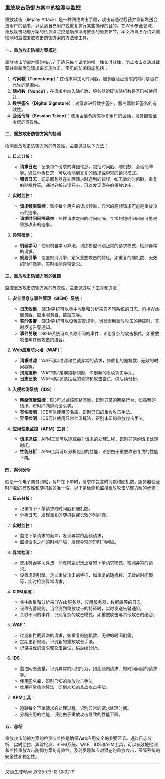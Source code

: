 ### 重放攻击防御方案中的检测与监控

重放攻击（Replay Attack）是一种网络攻击手段，攻击者通过截获并重新发送合法用户的请求，以达到冒充用户或重复执行某些操作的目的。在Web安全领域，重放攻击防御方案的检测与监控是确保系统安全的重要环节。本文将详细介绍如何检测和监控重放攻击防御方案的方法和工具。

#### 一、重放攻击防御方案概述

重放攻击防御方案的核心在于确保每个请求的唯一性和时效性，防止攻击者通过截获并重新发送请求来实施攻击。常见的防御措施包括：

1. **时间戳（Timestamp）**：在请求中加入时间戳，服务器验证请求的时间是否在允许的范围内。
2. **随机数（Nonce）**：在请求中加入随机数，服务器验证该随机数是否已被使用过。
3. **数字签名（Digital Signature）**：对请求进行数字签名，服务器验证签名的有效性。
4. **会话令牌（Session Token）**：使用会话令牌来标识用户的会话，服务器验证令牌的有效性。

#### 二、重放攻击防御方案的检测

检测重放攻击防御方案的有效性，主要通过以下方法：

1. **日志分析**：
   - **请求日志**：记录每个请求的详细信息，包括时间戳、随机数、会话令牌等。通过分析日志，可以检测到重复的请求或异常的请求模式。
   - **错误日志**：记录服务器在处理请求时遇到的错误，如无效的时间戳、重复的随机数等。通过分析错误日志，可以发现潜在的重放攻击。

2. **实时监控**：
   - **请求频率监控**：监控每个用户的请求频率，异常的高频请求可能是重放攻击的迹象。
   - **请求时间间隔监控**：监控请求之间的时间间隔，异常的短时间间隔可能是重放攻击的迹象。

3. **异常检测**：
   - **机器学习**：使用机器学习算法，训练模型识别正常的请求模式，检测异常的请求。
   - **规则引擎**：设置规则引擎，定义重放攻击的特征，如重复的随机数、无效的时间戳等，实时检测异常请求。

#### 三、重放攻击防御方案的监控

监控重放攻击防御方案的有效性，主要通过以下工具和方法：

1. **安全信息与事件管理（SIEM）系统**：
   - **日志收集**：SIEM系统可以集中收集和分析来自不同系统的日志，包括Web服务器、应用服务器、数据库等。
   - **实时告警**：SIEM系统可以设置告警规则，当检测到重放攻击的特征时，实时发送告警通知。
   - **事件关联**：SIEM系统可以关联不同的事件，识别复杂的攻击模式，如重放攻击与其他攻击的结合。

2. **Web应用防火墙（WAF）**：
   - **请求过滤**：WAF可以过滤和拦截异常的请求，如重复的随机数、无效的时间戳等。
   - **规则更新**：WAF可以定期更新规则，识别新的重放攻击手法。
   - **日志记录**：WAF可以记录拦截的请求和攻击尝试，供后续分析。

3. **入侵检测系统（IDS）**：
   - **网络流量监控**：IDS可以监控网络流量，识别异常的网络行为，如高频的请求、短时间间隔的请求等。
   - **签名检测**：IDS可以使用签名库，识别已知的重放攻击手法。
   - **异常检测**：IDS可以使用异常检测算法，识别未知的重放攻击手法。

4. **应用性能监控（APM）工具**：
   - **请求追踪**：APM工具可以追踪每个请求的处理过程，识别异常的请求处理时间。
   - **性能分析**：APM工具可以分析应用的性能，识别由于重放攻击导致的性能下降。

#### 四、案例分析

假设一个电子商务网站，用户在下单时，请求中包含时间戳和随机数。服务器验证时间戳的有效性和随机数的唯一性。以下是检测和监控重放攻击防御方案的步骤：

1. **日志分析**：
   - 记录每个下单请求的时间戳和随机数。
   - 分析日志，发现重复的随机数或无效的时间戳。

2. **实时监控**：
   - 监控下单请求的频率，发现异常的高频请求。
   - 监控请求之间的时间间隔，发现异常的短时间间隔。

3. **异常检测**：
   - 使用机器学习算法，训练模型识别正常的下单请求模式，检测异常的请求。
   - 设置规则引擎，定义重放攻击的特征，如重复的随机数、无效的时间戳等，实时检测异常请求。

4. **SIEM系统**：
   - 集中收集和分析来自Web服务器、应用服务器、数据库等的日志。
   - 设置告警规则，当检测到重放攻击的特征时，实时发送告警通知。
   - 关联不同的事件，识别复杂的攻击模式，如重放攻击与其他攻击的结合。

5. **WAF**：
   - 过滤和拦截异常的请求，如重复的随机数、无效的时间戳等。
   - 定期更新规则，识别新的重放攻击手法。
   - 记录拦截的请求和攻击尝试，供后续分析。

6. **IDS**：
   - 监控网络流量，识别异常的网络行为，如高频的请求、短时间间隔的请求等。
   - 使用签名库，识别已知的重放攻击手法。
   - 使用异常检测算法，识别未知的重放攻击手法。

7. **APM工具**：
   - 追踪每个下单请求的处理过程，识别异常的请求处理时间。
   - 分析应用的性能，识别由于重放攻击导致的性能下降。

#### 五、总结

重放攻击防御方案的检测与监控是确保Web应用安全的重要环节。通过日志分析、实时监控、异常检测、SIEM系统、WAF、IDS和APM工具，可以有效地检测和监控重放攻击防御方案的有效性，及时发现和应对潜在的重放攻击，保障系统的安全性和稳定性。

---

*文档生成时间: 2025-03-12 12:02:11*



















